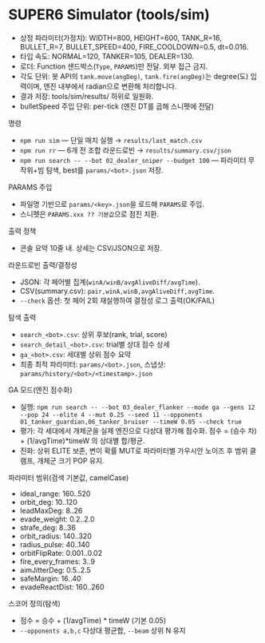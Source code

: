 # SUPER6 Simulator (tools/sim)

- 상정 파라미터(가정치): WIDTH=800, HEIGHT=600, TANK_R=16, BULLET_R=7, BULLET_SPEED=400, FIRE_COOLDOWN=0.5, dt=0.016.
- 타입 속도: NORMAL=120, TANKER=105, DEALER=130.
- 로더: Function 샌드박스(`Type`, `PARAMS`)만 전달. 외부 접근 금지.
- 각도 단위: 봇 API의 `tank.move(angDeg)`, `tank.fire(angDeg)`는 degree(도) 입력이며, 엔진 내부에서 radian으로 변환해 처리합니다.
- 결과 저장: tools/sim/results/ 하위로 일원화.
- bulletSpeed 주입 단위: per-tick (엔진 DT를 곱해 스니펫에 전달)

명령
- `npm run sim` — 단일 매치 실행 → `results/last_match.csv`
- `npm run rr` — 6개 전 조합 라운드로빈 → `results/summary.csv/json`
- `npm run search -- --bot 02_dealer_sniper --budget 100` — 파라미터 무작위+빔 탐색, best를 `params/<bot>.json` 저장.

PARAMS 주입
- 파일명 기반으로 `params/<key>.json`을 로드해 `PARAMS`로 주입.
- 스니펫은 `PARAMS.xxx ?? 기본값`으로 점진 치환.

출력 정책
- 콘솔 요약 10줄 내. 상세는 CSV/JSON으로 저장.

라운드로빈 출력/결정성
- JSON: 각 페어별 집계(`winA/winB/avgAliveDiff/avgTime`).
- CSV(summary.csv): `pair,winA,winB,avgAliveDiff,avgTime`.
- `--check` 옵션: 첫 페어 2회 재실행하여 결정성 로그 출력(OK/FAIL)

탐색 출력
- `search_<bot>.csv`: 상위 후보(rank, trial, score)
- `search_detail_<bot>.csv`: trial별 상대 점수 상세
- `ga_<bot>.csv`: 세대별 상위 점수 요약
- 최종 최적 파라미터: `params/<bot>.json`, 스냅샷: `params/history/<bot>/<timestamp>.json`

GA 모드(엔진 점수화)
- 실행: `npm run search -- --bot 03_dealer_flanker --mode ga --gens 12 --pop 24 --elite 4 --mut 0.25 --seed 11 --opponents 01_tanker_guardian,06_tanker_bruiser --timeW 0.05 --check true`
- 평가: 각 세대에서 개체군을 실제 엔진으로 다상대 평가해 점수화. 점수 = (승수 차) + (1/avgTime)*timeW 의 상대별 합/평균.
- 진화: 상위 ELITE 보존, 변이 확률 MUT로 파라미터별 가우시안 노이즈 후 범위 클램프, 개체군 크기 POP 유지.

파라미터 범위(검색 기본값, camelCase)
- ideal_range: 160..520
- orbit_deg: 10..120
- leadMaxDeg: 8..26
- evade_weight: 0.2..2.0
- strafe_deg: 8..36
- orbit_radius: 140..320
- radius_pulse: 40..140
- orbitFlipRate: 0.001..0.02
- fire_every_frames: 3..9
- aimJitterDeg: 0.5..2.5
- safeMargin: 16..40
- evadeReactDist: 160..260

스코어 정의(탐색)
- 점수 = 승수 + (1/avgTime) * timeW (기본 0.05)
- `--opponents a,b,c` 다상대 평균합, `--beam` 상위 N 유지
